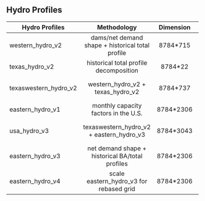 ## Hydro Profiles

| Hydro Profiles  | Methodology   | Dimension     | Notes
| ------------- |:-------------:|:-------------:|:------------:|
| western_hydro_v2 | dams/net demand shape + historical total profile | 8784*715 | [US Army Corps][USACE_dataquery] and [EIA 923]
| texas_hydro_v2 | historical total profile decomposition | 8784*22 | [ERCOT][ERCOT_generation]
| texaswestern_hydro_v2 | western_hydro_v2 + texas_hydro_v2 | 8784*737 | existing profiles concatenation
| eastern_hydro_v1 | monthly capacity factors in the U.S. | 8784*2306 | [EIA Table 4.08.B][hydro_cf]
| usa_hydro_v3 | texaswestern_hydro_v2 + eastern_hydro_v3 | 8784*3043 | existing profiles concatenation
| eastern_hydro_v3 | net demand shape + historical BA/total profiles | 8784*2306 | [EIA 923] and BA websites
| eastern_hydro_v4 | scale eastern_hydro_v3 for rebased grid | 8784*2306 | existing profile scaling

<!--Profiles no longer in use:
western_hydro_v1
texas_hydro_v1
texaswestern_hydro_v1
-->

[ERCOT_generation]: http://www.ercot.com/gridinfo/generation/
[hydro_cf]: https://www.eia.gov/electricity/annual/html/epa_04_08_b.html
[USACE_dataquery]: http://www.nwd-wc.usace.army.mil/dd/common/dataquery/www/
[EIA 923]: https://www.eia.gov/electricity/data/eia923/

